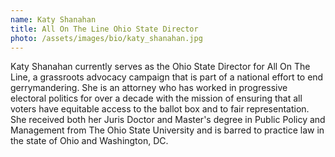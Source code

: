 ```yaml
---
name: Katy Shanahan
title: All On The Line Ohio State Director
photo: /assets/images/bio/katy_shanahan.jpg
---
```

Katy Shanahan currently serves as the Ohio State Director for All On The Line, a grassroots advocacy campaign that is part of a national effort to end gerrymandering. She is an attorney who has worked in progressive electoral politics for over a decade with the mission of ensuring that all voters have equitable access to the ballot box and to fair representation. She received both her Juris Doctor and Master's degree in Public Policy and Management from The Ohio State University and is barred to practice law in the state of Ohio and Washington, DC.

